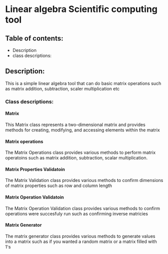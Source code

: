 # Linear algebra Scientific computing tool
## Table of contents: 
- Description
 - class descriptions: 



## Description: 
This is a simple linear algebra tool that can do basic matrix operations such as matrix addition, subtraction, scaler multiplication etc

### Class descriptions:
#### Matrix
This Matrix class represents a two-dimensional matrix and provides methods for creating, modifying, and accessing elements within the matrix

#### Matrix operations
The Matrix Operations class provides various methods to perform matrix operatoins such as matrix addition, subtraction, scalar multiplication. 

#### Matrix Properties Validatoin
The Matrix Validation class provides various methods to confirm dimensions of matrix properties such as row and column length

#### Matrix Operation Validatoin
The Matrix Operation Validation class provides various methods to confirm operations were succesfuly run such as confirming inverse matricies 

#### Matrix Generator
The matrix generator class provides various methods to generate values into a matrix such as if you wanted a random matrix or a matrix filled with 1's 






